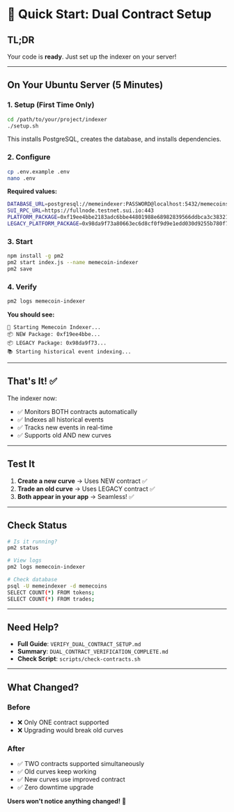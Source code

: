 # 🚀 Quick Start: Dual Contract Setup

## TL;DR

Your code is **ready**. Just set up the indexer on your server!

---

## On Your Ubuntu Server (5 Minutes)

### 1. Setup (First Time Only)

```bash
cd /path/to/your/project/indexer
./setup.sh
```

This installs PostgreSQL, creates the database, and installs dependencies.

### 2. Configure

```bash
cp .env.example .env
nano .env
```

**Required values:**
```bash
DATABASE_URL=postgresql://memeindexer:PASSWORD@localhost:5432/memecoins
SUI_RPC_URL=https://fullnode.testnet.sui.io:443
PLATFORM_PACKAGE=0xf19ee4bbe2183adc6bbe44801988e68982839566ddbca3c38321080d420ca7a5
LEGACY_PLATFORM_PACKAGE=0x98da9f73a80663ec6d8cf0f9d9e1edd030d9255b780f755e6a85ae468545fdd0
```

### 3. Start

```bash
npm install -g pm2
pm2 start index.js --name memecoin-indexer
pm2 save
```

### 4. Verify

```bash
pm2 logs memecoin-indexer
```

**You should see:**
```
🚀 Starting Memecoin Indexer...
📦 NEW Package: 0xf19ee4bbe...
📦 LEGACY Package: 0x98da9f73...
📚 Starting historical event indexing...
```

---

## That's It! ✅

The indexer now:
- ✅ Monitors BOTH contracts automatically
- ✅ Indexes all historical events
- ✅ Tracks new events in real-time
- ✅ Supports old AND new curves

---

## Test It

1. **Create a new curve** → Uses NEW contract ✅
2. **Trade an old curve** → Uses LEGACY contract ✅
3. **Both appear in your app** → Seamless! ✅

---

## Check Status

```bash
# Is it running?
pm2 status

# View logs
pm2 logs memecoin-indexer

# Check database
psql -U memeindexer -d memecoins
SELECT COUNT(*) FROM tokens;
SELECT COUNT(*) FROM trades;
```

---

## Need Help?

- **Full Guide**: `VERIFY_DUAL_CONTRACT_SETUP.md`
- **Summary**: `DUAL_CONTRACT_VERIFICATION_COMPLETE.md`
- **Check Script**: `scripts/check-contracts.sh`

---

## What Changed?

### Before
- ❌ Only ONE contract supported
- ❌ Upgrading would break old curves

### After
- ✅ TWO contracts supported simultaneously
- ✅ Old curves keep working
- ✅ New curves use improved contract
- ✅ Zero downtime upgrade

**Users won't notice anything changed!** 🎉
